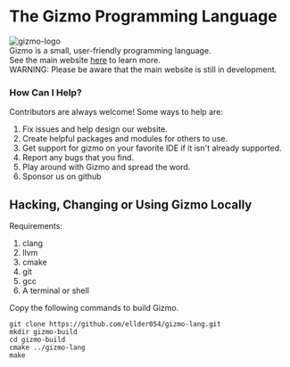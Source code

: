 # The Gizmo Programming Language
![gizmo-logo](https://user-images.githubusercontent.com/76635411/117458638-7f045b80-af18-11eb-8bbe-33fb328ea454.png)  
Gizmo is a small, user-friendly programming language.  
See the main website [here](https://ellder054.github.io/gizmolang/index.html) to learn more.  
WARNING: Please be aware that the main website is still in development.

### How Can I Help?
Contributors are always welcome! Some ways to help are:  
1. Fix issues and help design our website.  
2. Create helpful packages and modules for others to use.
3. Get support for gizmo on your favorite IDE if it isn't already supported.  
4. Report any bugs that you find.  
5. Play around with Gizmo and spread the word.
6. Sponsor us on github

## Hacking, Changing or Using Gizmo Locally
Requirements:
1. clang
2. llvm
3. cmake
4. git
5. gcc
6. A terminal or shell

Copy the following commands to build Gizmo.
```shell
git clone https://github.com/ellder054/gizmo-lang.git
mkdir gizmo-build
cd gizmo-build
cmake ../gizmo-lang
make
```
